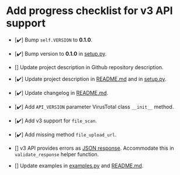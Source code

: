 # Add progress checklist for v3 API support

- [✔️] Bump `self.VERSION` to **0.1.0**.

- [✔️] Bump version to **0.1.0** in [setup.py](setup.py).

- [] Update project description in Github repository description.

- [✔️] Update project description in [README.md](README.md) and in [setup.py](setup.py).

- [✔️] Update changelog in [README.md](README.md).

- [✔️] Add `API_VERSION` parameter VirusTotal class `__init__` method.

- [✔️] Add v3 support for `file_scan`.

- [✔️] Add missing method `file_upload_url`.

- [] v3 API provides errors as [JSON response](https://developers.virustotal.com/v3.0/reference#errors). Accommodate this in `validate_response` helper function.

- [] Update examples in [examples.py](virustotal_python/examples.py) and [README.md](README.md).
